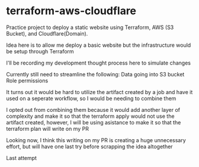 # terraform-aws-cloudflare

Practice project to deploy a static website using Terraform, AWS (S3 Bucket), and Cloudflare(Domain).

Idea here is to allow me deploy a basic website but the infrastructure would be setup through Terraform

I'll be recording my development thought process here to simulate changes

Currently still need to streamline the following:
Data going into S3 bucket
Role permissions

It turns out it would be hard to utilize the artifact created by a job and have it used on a seperate workflow, so I would be needing to combine them

I opted out from combining them because it would add another layer of complexity and make it so that the terraform apply would not use the artifact created, however, I will be using asistance to make it so that the terraform plan will write on my PR

Looking now, I think this writing on my PR is creating a huge unnecessary effort, but will have one last try before scrapping the idea altogether

Last attempt